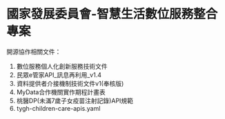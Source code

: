 # 國家發展委員會-智慧生活數位服務整合專案

開源協作相關文件：
1. 數位服務個人化創新服務技術文件
2. 民眾e管家API_訊息再利用_v1.4
3. 資料提供者介接機制技術文件v1(奉核版)
4. MyData合作機關實作期程計畫表
5. 桃醫DP(未滿7歲子女疫苗注射記錄)API規範
6. tygh-children-care-apis.yaml
